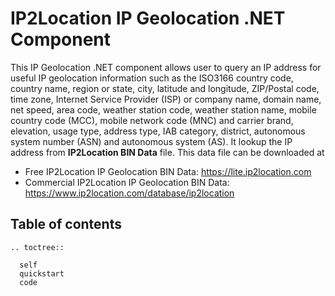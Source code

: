 # IP2Location IP Geolocation .NET Component

This IP Geolocation .NET component allows user to query an IP address for useful IP geolocation information such as the ISO3166 country code, country name, region or state, city, latitude and longitude, ZIP/Postal code, time zone, Internet Service Provider (ISP) or company name, domain name, net speed, area code, weather station code, weather station name, mobile country code (MCC), mobile network code (MNC) and carrier brand, elevation, usage type, address type, IAB category, district, autonomous system number (ASN) and autonomous system (AS). It lookup the IP address from **IP2Location BIN Data** file. This data file can be downloaded at

* Free IP2Location IP Geolocation BIN Data: https://lite.ip2location.com
* Commercial IP2Location IP Geolocation BIN Data: https://www.ip2location.com/database/ip2location

## Table of contents
 ```{eval-rst}
 .. toctree::

   self
   quickstart
   code
 ```
